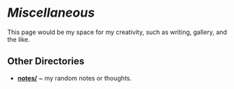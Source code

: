 # *Miscellaneous*

This page would be my space for my creativity, such as writing, gallery, and the like.

## Other Directories

- [**notes/**]() ~ my random notes or thoughts.